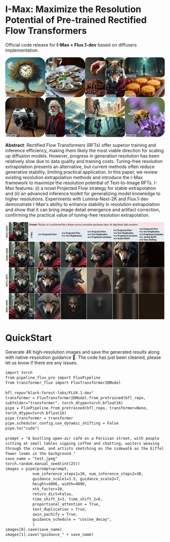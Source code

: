 # I-Max: Maximize the Resolution Potential of Pre-trained Rectified Flow Transformers
Official code release for **I-Max + Flux.1-dev** based on diffusers implementation.

<img src="figures/Flux-Pro.jpg" width="800"/>

**Abstract**: Rectified Flow Transformers (RFTs) offer superior training and inference efficiency, making them likely the most viable direction for scaling up diffusion models. However, progress in generation resolution has been relatively slow due to data quality and training costs. Tuning-free resolution extrapolation presents an alternative, but current methods often reduce generative stability, limiting practical application. In this paper, we review existing resolution extrapolation methods and introduce the I-Max framework to maximize the resolution potential of Text-to-Image RFTs. I-Max features: (i) a novel Projected Flow strategy for stable extrapolation and (ii) an advanced inference toolkit for generalizing model knowledge to higher resolutions. Experiments with Lumina-Next-2K and Flux.1-dev demonstrate I-Max's ability to enhance stability in resolution extrapolation and show that it can bring image detail emergence and artifact correction, confirming the practical value of tuning-free resolution extrapolation.

<img src="figures/ablation_flux.jpg" width="800"/>

# QuickStart
Generate 4K high-resolution images and save the generated results along with native-resolution guidance 🤗. The code has just been cleaned, please let us know if there are any issues.
```
import torch
from pipeline_flux_pro import FluxPipeline
from transformer_flux import FluxTransformer2DModel

bfl_repo="black-forest-labs/FLUX.1-dev"
transformer = FluxTransformer2DModel.from_pretrained(bfl_repo, subfolder="transformer", torch_dtype=torch.bfloat16)
pipe = FluxPipeline.from_pretrained(bfl_repo, transformer=None, torch_dtype=torch.bfloat16)
pipe.transformer = transformer
pipe.scheduler.config.use_dynamic_shifting = False
pipe.to("cuda")

prompt = "A bustling open-air café on a Parisian street, with people sitting at small tables sipping coffee and chatting, waiters weaving through the crowd, and artists sketching on the sidewalk as the Eiffel Tower looms in the background." 
save_name = "test.jpeg"
torch.random.manual_seed(int(25))
images = pipe(prompt=prompt,
            num_inference_steps1=30, num_inference_steps2=30, 
            guidance_scale1=3.5, guidance_scale2=7,
            height=4096, width=4096,
            ntk_factor=10,
            return_dict=False,
            time_shift_1=3, time_shift_2=6,
            proportional_attention = True,
            text_duplication = True,
            swin_pachify = True,
            guidance_schedule = "cosine_decay",
            )
images[0].save(save_name)
images[1].save("guidance_" + save_name)
```

